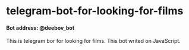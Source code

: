 # telegram-bot-for-looking-for-films
#### Bot address: @deebov_bot
This is telegram bor for looking for films. 
This bot writed on JavaScript.
